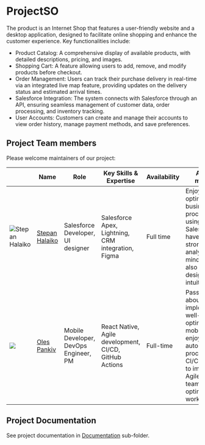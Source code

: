 # ProjectSO

The product is an Internet Shop that features a user-friendly website and a desktop application, designed to facilitate online shopping and enhance the customer experience. Key functionalities include:

* Product Catalog: A comprehensive display of available products, with detailed descriptions, pricing, and images.
* Shopping Cart: A feature allowing users to add, remove, and modify products before checkout.
* Order Management: Users can track their purchase delivery in real-time via an integrated live map feature, providing updates on the delivery status and estimated arrival times.
* Salesforce Integration: The system connects with Salesforce through an API, ensuring seamless management of customer data, order processing, and inventory tracking.
* User Accounts: Customers can create and manage their accounts to view order history, manage payment methods, and save preferences.

## Project Team members

Please welcome maintainers of our project:

|                | Name  | Role | Key Skills & Expertise | Availability | About myself |
|----------------|-------|------|--------------|------------|--------------------------|
| <img src="https://github.com/stepan-ha.png" alt="Stepan Halaiko"> | [Stepan Halaiko](https://github.com/stepan-ha) | Salesforce Developer, UI designer | Salesforce Apex, Lightning, CRM integration, Figma | Full time | Enjoy optimizing business processes using Salesforce, have a strong analytical mindset, and also love to design user intuitive UI |
| <img src="https://github.com/ojles.png"> | [Oles Pankiv](https://github.com/ojles) | Mobile Developer, DevOps Engineer, PM | React Native, Agile development, CI/CD, GitHub Actions | Full-time | Passionate about implementing well-optimized mobile apps, enjoy automating process with CI/CD. Love to implement Agile in teams to optimize work |

## Project Documentation

See project documentation in [Documentation](Documentation/) sub-folder.
